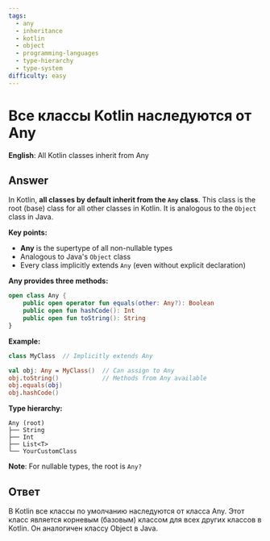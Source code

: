 ```yaml
---
tags:
  - any
  - inheritance
  - kotlin
  - object
  - programming-languages
  - type-hierarchy
  - type-system
difficulty: easy
---
```


# Все классы Kotlin наследуются от Any

**English**: All Kotlin classes inherit from Any

## Answer

In Kotlin, **all classes by default inherit from the `Any` class**. This class is the root (base) class for all other classes in Kotlin. It is analogous to the `Object` class in Java.

**Key points:**

- **Any** is the supertype of all non-nullable types
- Analogous to Java's `Object` class
- Every class implicitly extends `Any` (even without explicit declaration)

**Any provides three methods:**
```kotlin
open class Any {
    public open operator fun equals(other: Any?): Boolean
    public open fun hashCode(): Int
    public open fun toString(): String
}
```

**Example:**
```kotlin
class MyClass  // Implicitly extends Any

val obj: Any = MyClass()  // Can assign to Any
obj.toString()            // Methods from Any available
obj.equals(obj)
obj.hashCode()
```

**Type hierarchy:**
```
Any (root)
├── String
├── Int
├── List<T>
└── YourCustomClass
```

**Note**: For nullable types, the root is `Any?`

## Ответ

В Kotlin все классы по умолчанию наследуются от класса Any. Этот класс является корневым (базовым) классом для всех других классов в Kotlin. Он аналогичен классу Object в Java.

